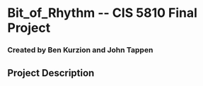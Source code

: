 # Bit_of_Rhythm -- CIS 5810 Final Project 
### Created by Ben Kurzion and John Tappen

## Project Description
